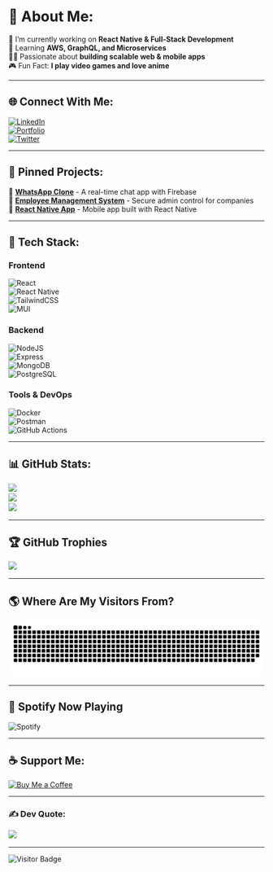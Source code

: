 # 💫 About Me:
🚀 I’m currently working on **React Native & Full-Stack Development**  
🌱 Learning **AWS, GraphQL, and Microservices**  
👨‍💻 Passionate about **building scalable web & mobile apps**  
🎮 Fun Fact: **I play video games and love anime**  

---

## 🌐 Connect With Me:
[![LinkedIn](https://img.shields.io/badge/LinkedIn-%230077B5.svg?logo=linkedin&logoColor=white)](https://linkedin.com/in/youssouf-yogue/)  
[![Portfolio](https://img.shields.io/badge/Portfolio-%23000000.svg?logo=vercel&logoColor=white)](https://yourportfolio.com)  
[![Twitter](https://img.shields.io/badge/Twitter-%231DA1F2.svg?logo=twitter&logoColor=white)](https://twitter.com/YYourHandle)  

---

## 📌 Pinned Projects:
🔹 **[WhatsApp Clone](https://github.com/yyogue/whatsapp-clone)** - A real-time chat app with Firebase  
🔹 **[Employee Management System](https://github.com/yyogue/employee-management)** - Secure admin control for companies  
🔹 **[React Native App](https://github.com/yyogue/my-mobile-app)** - Mobile app built with React Native  

---

## 🚀 Tech Stack:
### Frontend
![React](https://img.shields.io/badge/react-%2320232a.svg?style=for-the-badge&logo=react&logoColor=%2361DAFB)  
![React Native](https://img.shields.io/badge/React_Native-20232A?style=for-the-badge&logo=react&logoColor=61DAFB)  
![TailwindCSS](https://img.shields.io/badge/TailwindCSS-%2338B2AC.svg?style=for-the-badge&logo=tailwind-css&logoColor=white)  
![MUI](https://img.shields.io/badge/MUI-%230081CB.svg?style=for-the-badge&logo=material-ui&logoColor=white)  

### Backend
![NodeJS](https://img.shields.io/badge/node.js-6DA55F?style=for-the-badge&logo=node.js&logoColor=white)  
![Express](https://img.shields.io/badge/express.js-%23404d59.svg?style=for-the-badge&logo=express&logoColor=%2361DAFB)  
![MongoDB](https://img.shields.io/badge/MongoDB-%234ea94b.svg?style=for-the-badge&logo=mongodb&logoColor=white)  
![PostgreSQL](https://img.shields.io/badge/postgres-%23316192.svg?style=for-the-badge&logo=postgresql&logoColor=white)  

### Tools & DevOps
![Docker](https://img.shields.io/badge/Docker-%230db7ed.svg?style=for-the-badge&logo=docker&logoColor=white)  
![Postman](https://img.shields.io/badge/Postman-%23FF6C37.svg?style=for-the-badge&logo=postman&logoColor=white)  
![GitHub Actions](https://img.shields.io/badge/GitHub_Actions-%232671E5.svg?style=for-the-badge&logo=github-actions&logoColor=white)  

---

## 📊 GitHub Stats:
![](https://github-readme-stats.vercel.app/api?username=yyogue&theme=radical&hide_border=true&include_all_commits=true&count_private=true)  
![](https://github-readme-streak-stats.herokuapp.com/?user=yyogue&theme=radical&hide_border=true)  
![](https://github-readme-stats.vercel.app/api/top-langs/?username=yyogue&theme=radical&hide_border=true&include_all_commits=true&count_private=true&layout=compact)  

---

## 🏆 GitHub Trophies
![](https://github-profile-trophy.vercel.app/?username=yyogue&theme=radical&no-frame=false&no-bg=true&margin-w=4)  

---

## 🌎 Where Are My Visitors From?
![Visitor Map](https://raw.githubusercontent.com/platane/snk/output/github-contribution-grid-snake.svg)  

---

## 🎵 Spotify Now Playing
![Spotify](https://novatorem-yyogue.vercel.app/api/spotify)  

---

## ☕ Support Me:
[![Buy Me a Coffee](https://img.shields.io/badge/Buy%20Me%20A%20Coffee-%23FFDD00.svg?style=for-the-badge&logo=buy-me-a-coffee&logoColor=black)](https://buymeacoffee.com/yyogue)  

---

### ✍️ Dev Quote:
![](https://quotes-github-readme.vercel.app/api?type=horizontal&theme=radical)  

---

![Visitor Badge](https://visitcount.itsvg.in/api?id=yyogue&label=Visitors&color=1&icon=0&pretty=true)  

